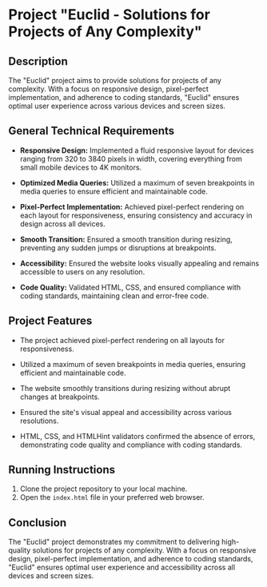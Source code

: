 # Project "Euclid - Solutions for Projects of Any Complexity"

## Description

The "Euclid" project aims to provide solutions for projects of any complexity. With a focus on responsive design, pixel-perfect implementation, and adherence to coding standards, "Euclid" ensures optimal user experience across various devices and screen sizes.

## General Technical Requirements

- **Responsive Design:** Implemented a fluid responsive layout for devices ranging from 320 to 3840 pixels in width, covering everything from small mobile devices to 4K monitors.
- **Optimized Media Queries:** Utilized a maximum of seven breakpoints in media queries to ensure efficient and maintainable code.

- **Pixel-Perfect Implementation:** Achieved pixel-perfect rendering on each layout for responsiveness, ensuring consistency and accuracy in design across all devices.

- **Smooth Transition:** Ensured a smooth transition during resizing, preventing any sudden jumps or disruptions at breakpoints.

- **Accessibility:** Ensured the website looks visually appealing and remains accessible to users on any resolution.

- **Code Quality:** Validated HTML, CSS, and ensured compliance with coding standards, maintaining clean and error-free code.

## Project Features

- The project achieved pixel-perfect rendering on all layouts for responsiveness.
- Utilized a maximum of seven breakpoints in media queries, ensuring efficient and maintainable code.

- The website smoothly transitions during resizing without abrupt changes at breakpoints.

- Ensured the site's visual appeal and accessibility across various resolutions.

- HTML, CSS, and HTMLHint validators confirmed the absence of errors, demonstrating code quality and compliance with coding standards.

## Running Instructions

1. Clone the project repository to your local machine.
2. Open the `index.html` file in your preferred web browser.

## Conclusion

The "Euclid" project demonstrates my commitment to delivering high-quality solutions for projects of any complexity. With a focus on responsive design, pixel-perfect implementation, and adherence to coding standards, "Euclid" ensures optimal user experience and accessibility across all devices and screen sizes.
